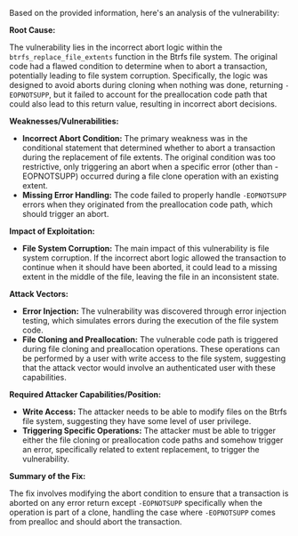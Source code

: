 Based on the provided information, here's an analysis of the vulnerability:

**Root Cause:**

The vulnerability lies in the incorrect abort logic within the `btrfs_replace_file_extents` function in the Btrfs file system. The original code had a flawed condition to determine when to abort a transaction, potentially leading to file system corruption. Specifically, the logic was designed to avoid aborts during cloning when nothing was done, returning `-EOPNOTSUPP`, but it failed to account for the preallocation code path that could also lead to this return value, resulting in incorrect abort decisions.

**Weaknesses/Vulnerabilities:**

*   **Incorrect Abort Condition:** The primary weakness was in the conditional statement that determined whether to abort a transaction during the replacement of file extents. The original condition was too restrictive, only triggering an abort when a specific error (other than -EOPNOTSUPP) occurred during a file clone operation with an existing extent.
*   **Missing Error Handling:** The code failed to properly handle `-EOPNOTSUPP` errors when they originated from the preallocation code path, which should trigger an abort.

**Impact of Exploitation:**

*   **File System Corruption:** The main impact of this vulnerability is file system corruption. If the incorrect abort logic allowed the transaction to continue when it should have been aborted, it could lead to a missing extent in the middle of the file, leaving the file in an inconsistent state.

**Attack Vectors:**

*   **Error Injection:** The vulnerability was discovered through error injection testing, which simulates errors during the execution of the file system code.
*   **File Cloning and Preallocation:** The vulnerable code path is triggered during file cloning and preallocation operations. These operations can be performed by a user with write access to the file system, suggesting that the attack vector would involve an authenticated user with these capabilities.

**Required Attacker Capabilities/Position:**

*   **Write Access:** The attacker needs to be able to modify files on the Btrfs file system, suggesting they have some level of user privilege.
*   **Triggering Specific Operations:** The attacker must be able to trigger either the file cloning or preallocation code paths and somehow trigger an error, specifically related to extent replacement, to trigger the vulnerability.

**Summary of the Fix:**

The fix involves modifying the abort condition to ensure that a transaction is aborted on any error return except `-EOPNOTSUPP` specifically when the operation is part of a clone, handling the case where `-EOPNOTSUPP` comes from prealloc and should abort the transaction.
